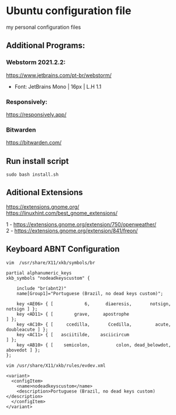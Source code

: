 # Ubuntu configuration file

my personal configuration files

## Additional Programs:

### Webstorm 2021.2.2:
https://www.jetbrains.com/pt-br/webstorm/ <br/>
* Font: JetBrains Mono | 16px | L.H 1.1 <br>

### Responsively:
https://responsively.app/

### Bitwarden
https://bitwarden.com/

## Run install script

``sudo bash install.sh``

## Aditional Extensions
https://extensions.gnome.org/
https://linuxhint.com/best_gnome_extensions/

1 - https://extensions.gnome.org/extension/750/openweather/ <br/>
2 - https://extensions.gnome.org/extension/841/freon/

## Keyboard ABNT Configuration

```
vim  /usr/share/X11/xkb/symbols/br

partial alphanumeric_keys
xkb_symbols "nodeadkeyscustom" {

    include "br(abnt2)"
    name[Group1]="Portuguese (Brazil, no dead keys custom)";

    key <AE06> { [            6,      diaeresis,       notsign,         notsign ] };
    key <AD11> { [        grave,     apostrophe                                 ] };
    key <AC10> { [     ccedilla,       Ccedilla,         acute,     doubleacute ] };
    key <AC11> { [   asciitilde,    asciicircum                                 ] };
    key <AB10> { [    semicolon,          colon, dead_belowdot,        abovedot ] };
};

vim /usr/share/X11/xkb/rules/evdev.xml

<variant>
  <configItem>
    <name>nodeadkeyscustom</name>
    <description>Portuguese (Brazil, no dead keys custom)</description>
  </configItem>
</variant>

```
